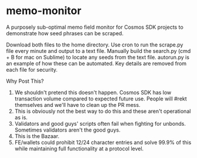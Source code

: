 # memo-monitor
A purposely sub-optimal memo field monitor for Cosmos SDK projects to demonstrate how seed phrases can be scraped. 

Download both files to the home directory. Use cron to run the scrape.py file every minute and output to a text file. Manually build the search.py
(cmd + B for mac on Sublime) to locate any seeds from the text file. autorun.py is an example of how these can be automated. Key details are removed from
each file for security.

Why Post This?
1) We shouldn't pretend this doesn't happen. Cosmos SDK has low transaction volume compared to expected future use. People will #rekt themselves and we'll have to clean up the PR mess.
2) This is obviously not the best way to do this and these aren't operational as is.
3) Validators and good guys' scripts often fail when fighting for unbonds. Sometimes validators aren't the good guys.
4) This is the Bazaar.
5) FE/wallets could prohibit 12/24 character entries and solve 99.9% of this while maintaining full functionality at a protocol level.
